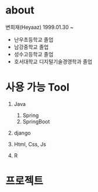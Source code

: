 # about

변희재(Heyaaz)
1999.01.30 ~

* 난우초등학교 졸업
* 남강중학교 졸업
* 성수고등학교 졸업
* 호서대학교 디지털기술경영학과 졸업

# 사용 가능 Tool

1. Java
    1. Spring
    2. SpringBoot

2. django

3. Html, Css, Js

4. R

# 프로젝트

